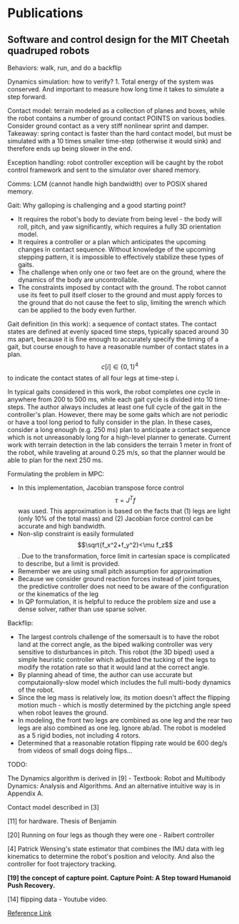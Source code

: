 # Publications

## Software and control design for the MIT Cheetah quadruped robots

Behaviors: walk, run, and do a backflip

Dynamics simulation: how to verify? 1. Total energy of the system was conserved. And important to measure how long time it takes to simulate a step forward.

Contact model: terrain modeled as a collection of planes and boxes, while the robot contains a number of ground contact POINTS on various bodies. Consider ground contact as a very stiff nonlinear sprint and damper. Takeaway: spring contact is faster than the hard contact model, but must be simulated with a 10 times smaller time-step (otherwise it would sink) and therefore ends up being slower in the end.

Exception handling: robot controller exception will be caught by the robot control framework and sent to the simulator over shared memory.&#x20;

Comms: LCM (cannot handle high bandwidth) over to POSIX shared memory.

Gait: Why galloping is challenging and a good starting point?

* It requires the robot's body to deviate from being level - the body will roll, pitch, and yaw significantly, which requires a fully 3D orientation model.
* It requires a controller or a plan which anticipates the upcoming changes in contact sequence. Without knowledge of the upcoming stepping pattern, it is impossible to effectively stabilize these types of gaits.
* The challenge when only one or two feet are on the ground, where the dynamics of the body are uncontrollable.
* The constraints imposed by contact with the ground. The robot cannot use its feet to pull itself closer to the ground and must apply forces to the ground that do not cause the feet to slip, limiting the wrench which can be applied to the body even further.

Gait definition (in this work): a sequence of contact states. The contact states are defined at evenly spaced time steps, typically spaced around 30 ms apart, because it is fine enough to accurately specify the timing of a gait, but course enough to have a reasonable number of contact states in a plan. $$c[i] \in \{0, 1\}^4$$to indicate the contact states of all four legs at time-step i.

In typical gaits considered in this work, the robot completes one cycle in anywhere from 200 to 500 ms, while each gait cycle is divided into 10 time-steps. The author always includes at least one full cycle of the gait in the controller's plan. However, there may be some gaits which are not periodic or have a tool long period to fully consider in the plan. In these cases, consider a long enough (e.g. 250 ms) plan to anticipate a contact sequence which is not unreasonably long for a high-level planner to generate. Current work with terrain detection in the lab considers the terrain 1 meter in front of the robot, while traveling at around 0.25 m/s, so that the planner would be able to plan for the next 250 ms.

Formulating the problem in MPC:

* In this implementation, Jacobian transpose force control $$\tau=J^T f$$ was used. This approximation is based on the facts that (1) legs are light (only 10% of the total mass) and (2) Jacobian force control can be accurate and high bandwidth.
* Non-slip constraint is easily formulated $$\sqrt{f_x^2+f_y^2}<\mu f_z$$. Due to the transformation, force limit in cartesian space is complicated to describe, but a limit is provided.
* Remember we are using small pitch assumption for approximation
* Because we consider ground reaction forces instead of joint torques, the predictive controller does not need to be aware of the configuration or the kinematics of the leg
* In QP formulation, it is helpful to reduce the problem size and use a dense solver, rather than use sparse solver.

Backflip:

* The largest controls challenge of the somersault is to have the robot land at the correct angle, as the biped walking controller was very sensitive to disturbances in pitch. This robot (the 3D biped) used a simple heuristic controller which adjusted the tucking of the legs to modify the rotation rate so that it would land at the correct angle.
* By planning ahead of time, the author can use accurate but computaionally-slow model which includes the full multi-body dynamics of the robot.
* Since the leg mass is relatively low, its motion doesn't affect the flipping motion much - which is mostly determined by the pictching angle speed when robot leaves the ground.
* In modeling, the front two legs are combined as one leg and the rear two legs are also combined as one leg. Ignore ab/ad. The robot is modeled as a 5 rigid bodies, not including 4 rotors.
* Determined that a reasonable rotation flipping rate would be 600 deg/s from videos of small dogs doing flips...

TODO:

The Dynamics algorithm is derived in \[9] - Textbook: Robot and Multibody Dynamics: Analysis and Algorithms. And an alternative intuitive way is in Appendix A.

Contact model described in \[3]

\[11] for hardware. Thesis of Benjamin

\[20] Running on four legs as though they were one - Raibert controller

\[4] Patrick Wensing's state estimator that combines the IMU data with leg kinematics to determine the robot's position and velocity. And also the controller for foot trajectory tracking.

**\[19] the concept of capture point. Capture Point: A Step toward Humanoid Push Recovery.**

\[14] flipping data - Youtube video.





[Reference Link](https://dspace.mit.edu/handle/1721.1/129877)
